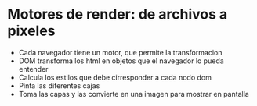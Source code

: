 # Motores de render: de archivos a pixeles
* Cada navegador tiene un motor, que permite la transformacion 
* DOM transforma los html en objetos que el navegador lo pueda entender 
* Calcula los estilos que debe cirresponder a cada nodo dom
* Pinta las diferentes cajas 
* Toma las capas y las convierte en una imagen para mostrar en pantalla